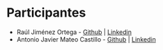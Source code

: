 # Participantes
* Raúl Jiménez Ortega - [Github](http://www.github.com/hhkaos) | [Linkedin](http://es.linkedin.com/in/jimenezortegaraul)
* Antonio Javier Mateo Castillo - [Github](http://www.github.com/NerviMateo) | [Linkedin](https://www.linkedin.com/in/antonio-javier-mateo-castillo-01a7a983?trk=nav_responsive_tab_profile)
